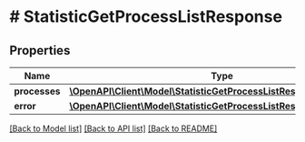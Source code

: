 # # StatisticGetProcessListResponse

## Properties

Name | Type | Description | Notes
------------ | ------------- | ------------- | -------------
**processes** | [**\OpenAPI\Client\Model\StatisticGetProcessListResponseProcessList**](StatisticGetProcessListResponseProcessList.md) |  | [optional]
**error** | [**\OpenAPI\Client\Model\StatisticGetProcessListResponseError**](StatisticGetProcessListResponseError.md) |  | [optional]

[[Back to Model list]](../../README.md#models) [[Back to API list]](../../README.md#endpoints) [[Back to README]](../../README.md)
